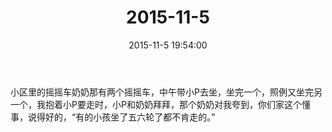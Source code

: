 ﻿---
title: "2015-11-5"
date: 2015-11-5 19:54:00
tags:
categories: 爸爸
---
小区里的摇摇车奶奶那有两个摇摇车，中午带小P去坐，坐完一个，照例又坐完另一个，我抱着小P要走时，小P和奶奶拜拜，那个奶奶对我夸到，你们家这个懂事，说得好的，“有的小孩坐了五六轮了都不肯走的。” 